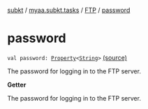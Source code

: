 [subkt](../../index.md) / [myaa.subkt.tasks](../index.md) / [FTP](index.md) / [password](./password.md)

# password

`val password: `[`Property`](https://docs.gradle.org/current/javadoc/org/gradle/api/provider/Property.html)`<`[`String`](https://kotlinlang.org/api/latest/jvm/stdlib/kotlin/-string/index.html)`>` [(source)](https://github.com/Myaamori/SubKt/blob/0.1.13/src/main/kotlin/myaa/subkt/tasks/tasks.kt#L1767)

The password for logging in to the FTP server.

**Getter**

The password for logging in to the FTP server.

